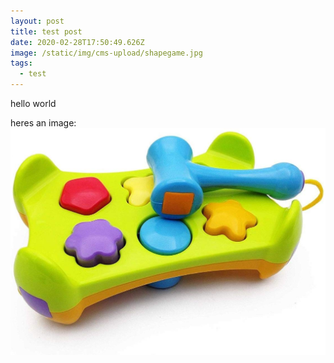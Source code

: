 ```yaml
---
layout: post
title: test post
date: 2020-02-28T17:50:49.626Z
image: /static/img/cms-upload/shapegame.jpg
tags:
  - test
---
```

hello world

heres an image: 
![](/static/img/cms-upload/shapegame.jpg)